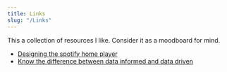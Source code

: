```yaml
---
title: Links
slug: "/Links"
---
```

This a collection of resources I like. Consider it as a moodboard for mind.
- [Designing the spotify home player](https://spotify.design/article/from-web-page-to-web-player-how-spotify-designed-a-new-homepage-experience)
- [Know the difference between data informed and data driven](https://andrewchen.com/know-the-difference-between-data-informed-and-versus-data-driven/)